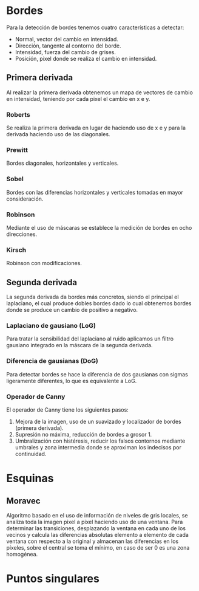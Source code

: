 # Bordes
Para la detección de bordes tenemos cuatro características a detectar:
- Normal, vector del cambio en intensidad.
- Dirección, tangente al contorno del borde.
- Intensidad, fuerza del cambio de grises.
- Posición, pixel donde se realiza el cambio en intensidad.
## Primera derivada
Al realizar la primera derivada obtenemos un mapa de vectores de cambio en intensidad, teniendo por cada pixel el cambio en x e y.
### Roberts
Se realiza la primera derivada en lugar de haciendo uso de x e y para la derivada haciendo uso de las diagonales.
### Prewitt
Bordes diagonales, horizontales y verticales.
### Sobel
Bordes con las diferencias horizontales y verticales tomadas en mayor consideración.
### Robinson
Mediante el uso de máscaras se establece la medición de bordes en ocho direcciones.
### Kirsch
Robinson con modificaciones.
## Segunda derivada
La segunda derivada da bordes más concretos, siendo el principal el laplaciano, el cual produce dobles bordes dado lo cual obtenemos bordes donde se produce un cambio de positivo a negativo.
### Laplaciano de gausiano (LoG)
Para tratar la sensibilidad del laplaciano al ruido aplicamos un filtro gausiano integrado en la máscara de la segunda derivada.
### Diferencia de gausianas (DoG)
Para detectar bordes se hace la diferencia de dos gausianas con sigmas ligeramente diferentes, lo que es equivalente a LoG.
### Operador de Canny
El operador de Canny tiene los siguientes pasos:
1. Mejora de la imagen, uso de un suavizado y localizador de bordes (primera derivada).
2. Supresión no máxima, reducción de bordes a grosor 1.
3. Umbralización con histéresis, reducir los falsos contornos mediante umbrales y zona intermedia donde se aproximan los indecisos por continuidad.
# Esquinas
## Moravec
Algoritmo basado en el uso de información de niveles de gris locales, se analiza toda la imagen pixel a pixel haciendo uso de una ventana. Para determinar las transiciones, desplazando la ventana en cada uno de los vecinos y calcula las diferencias absolutas elemento a elemento de cada ventana con respecto a la original y almacenan las diferencias en los píxeles, sobre el central se toma el mínimo, en caso de ser 0 es una zona homogénea.
# Puntos singulares